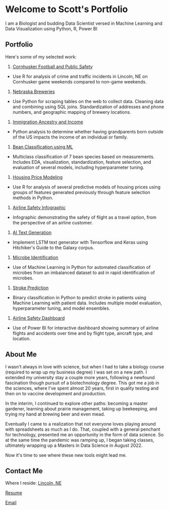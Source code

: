 # Welcome to **Scott's** Portfolio

I am a Biologist and budding Data Scientist versed in Machine Learning and Data Visualization using Python, R, Power BI

## Portfolio

Here's some of my selected work:
1. [Cornhusker Football and Public Safety](https://github.com/ScottBreitbach/ScottBreitbach.github.io/tree/main/Portfolio-Projects/Football-Safety)
  - Use R for analysis of crime and traffic incidents in Lincoln, NE on Cornhusker game weekends compared to non-game weekends.
1. [Nebraska Breweries](https://github.com/ScottBreitbach/ScottBreitbach.github.io/tree/main/Portfolio-Projects/NE-Breweries)
  - Use Python for scraping tables on the web to collect data. Cleaning data and combining using SQL joins. Standardization of addresses and phone numbers, and geographic mapping of brewery locations.
1. [Immigration Ancestry and Income](https://github.com/ScottBreitbach/ScottBreitbach.github.io/tree/main/Portfolio-Projects/Income-Ancestry)
  - Python analysis to determine whether having grandparents born outside of the US impacts the income of an individual or family.
1. [Bean Classification using ML](https://github.com/ScottBreitbach/ScottBreitbach.github.io/tree/main/Portfolio-Projects/Beans-Classification)
  - Multiclass classification of 7 bean species based on measurements. Includes EDA, visualization, standardization, feature selection, and evaluation of several models, including hyperparameter tuning.
1. [Housing Price Modeling](https://github.com/ScottBreitbach/ScottBreitbach.github.io/tree/main/Portfolio-Projects/Housing-Prices)
  - Use R for analysis of several predictive models of housing prices using groups of features generated previously through feature selection methods in Python.
1. [Airline Safety Infographic](https://github.com/ScottBreitbach/ScottBreitbach.github.io/tree/main/Portfolio-Projects/Airline-Infographic)
  - Infographic demonstrating the safety of flight as a travel option, from the perspective of an airline customer.
1. [AI Text Generation](https://github.com/ScottBreitbach/ScottBreitbach.github.io/tree/main/Portfolio-Projects/Text-Generation)
  - Implement LSTM text generator with Tensorflow and Keras using Hitchiker's Guide to the Galaxy corpus.
1. [Microbe Identification](https://github.com/ScottBreitbach/ScottBreitbach.github.io/tree/main/Portfolio-Projects/Microbe-Identification)
  - Use of Machine Learning in Python for automated classification of microbes from an imbalanced dataset to aid in rapid identification of microbes.
1. [Stroke Prediction](https://github.com/ScottBreitbach/ScottBreitbach.github.io/tree/main/Portfolio-Projects/Stroke-Prediction)
  - Binary classification in Python to predict stroke in patients using Machine Learning with patient data. Includes multiple model evaluation, hyperparameter tuning, and model ensembles.
1. [Airline Safety Dashboard](https://github.com/ScottBreitbach/ScottBreitbach.github.io/tree/main/Portfolio-Projects/Airline-Dashboard)
  - Use of Power BI for interactive dashboard showing summary of airline flights and accidents over time and by flight type, aircraft type, and location.


## About Me

I wasn't always in love with science, but when I had to take a biology course (required to wrap up my business degree) I was set on a new path. I extended my university stay a couple more years, following a newfound fascination though pursuit of a biotechnology degree. This got me a job in the sciences, where I've spent almost 20 years, first in quality testing and then on to vaccine development and production.

In the interim, I continued to explore other paths: becoming a master gardener, learning about prairie management, taking up beekeeping, and trying my hand at brewing beer and even mead.

Eventually I came to a realization that not everyone loves playing around with spreadsheets as much as I do. That, coupled with a general penchant for technology, presented me an opportunity in the form of data science. So at the same time the pandemic was ramping up, I began taking classes, ultimately wrapping up a Masters in Data Science in August 2022.

Now it's time to see where these new tools might lead me.

## Contact Me

Where I reside: [Lincoln, NE](https://goo.gl/maps/AmrskHZBU2FpQ6gb8)

<!-- [Resume](https://scottbreitbach.github.io/Resume/ScottBreitbach-Resume.html) -->
<a href="https://scottbreitbach.github.io/Resume/ScottBreitbach-Resume.html" target="_blank" rel="noopener noreferrer">Resume</a>

<a href="mailto: scott.breitbach@gmail.com" target="_blank" rel="noopener noreferrer">Email</a>